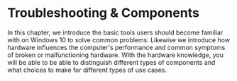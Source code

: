# Troubleshooting & Components

In this chapter, we introduce the basic tools users should become familiar with on Windows 10 to solve common problems. Likewise we introduce how hardware influences the computer's performance and common symptoms of broken or malfunctioning hardware. With the hardware knowledge, you will be able to be able to distinguish different types of components and what choices to make for different types of use cases.
